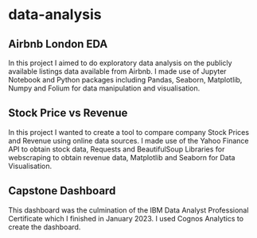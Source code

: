 # data-analysis
## Airbnb London EDA
In this project I aimed to do exploratory data analysis on the publicly available listings data available from Airbnb. I made use of Jupyter Notebook and Python packages including Pandas, Seaborn, Matplotlib, Numpy and Folium for data manipulation and visualisation.
## Stock Price vs Revenue
In this project I wanted to create a tool to compare company Stock Prices and Revenue using online data sources. I made use of the Yahoo Finance API to obtain stock data, Requests and BeautifulSoup Libraries for webscraping to obtain revenue data, Matplotlib and Seaborn for Data Visualisation.
## Capstone Dashboard
This dashboard was the culmination of the IBM Data Analyst Professional Certificate which I finished in January 2023. I used Cognos Analytics to create the dashboard.
